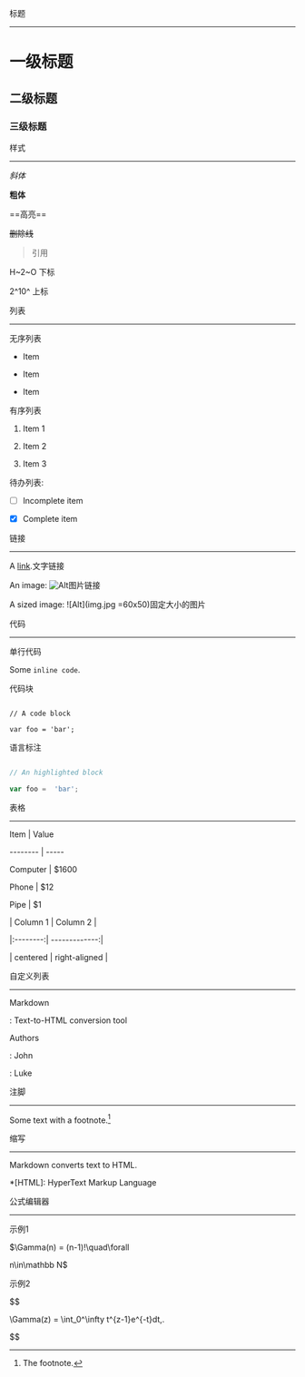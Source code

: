 
标题

---------------------------

  

# 一级标题

## 二级标题

### 三级标题

  
  

样式

---------------------------

  

*斜体*

  

**粗体**

  

==高亮==

  
  
  

~~删除线~~

  

> 引用

  

H~2~O 下标

  

2^10^ 上标

  
  

列表

---------------------------

  

无序列表

- Item

* Item

+ Item

  

有序列表

1. Item 1

2. Item 2

3. Item 3

  

待办列表:

- [ ] Incomplete item

- [x] Complete item

  
  
  

链接

---------------------------

  

A [link](http://example.com).文字链接

  

An image: ![Alt](img.jpg)图片链接

  

A sized image: ![Alt](img.jpg =60x50)固定大小的图片

  
  
  

代码

---------------------------

  

单行代码

Some `inline code`.

  

代码块

```

// A code block

var foo = 'bar';

```

  

语言标注

```javascript

// An highlighted block

var foo =  'bar';

```

  
  
  

表格

---------------------------

  

Item | Value

-------- | -----

Computer | $1600

Phone | $12

Pipe | $1

  
  

| Column 1 | Column 2 |

|:--------:| -------------:|

| centered | right-aligned |

  
  
  

自定义列表

---------------------------

  

Markdown

: Text-to-HTML conversion tool

  

Authors

: John

: Luke

  
  
  

注脚

---------------------------

  

Some text with a footnote.[^1]

  

[^1]: The footnote.

  
  
  

缩写

---------------------------

  

Markdown converts text to HTML.

  

*[HTML]: HyperText Markup Language

  
  
  

公式编辑器

---------------------------

  

示例1

$\Gamma(n) = (n-1)!\quad\forall

n\in\mathbb N$

  

示例2

$$

\Gamma(z) = \int_0^\infty t^{z-1}e^{-t}dt\,.

$$
